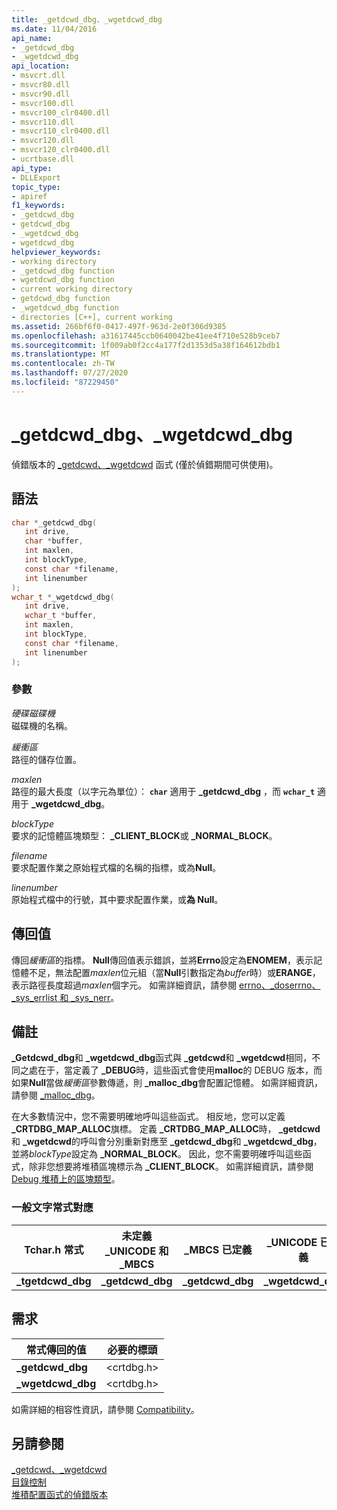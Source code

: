 ```yaml
---
title: _getdcwd_dbg、_wgetdcwd_dbg
ms.date: 11/04/2016
api_name:
- _getdcwd_dbg
- _wgetdcwd_dbg
api_location:
- msvcrt.dll
- msvcr80.dll
- msvcr90.dll
- msvcr100.dll
- msvcr100_clr0400.dll
- msvcr110.dll
- msvcr110_clr0400.dll
- msvcr120.dll
- msvcr120_clr0400.dll
- ucrtbase.dll
api_type:
- DLLExport
topic_type:
- apiref
f1_keywords:
- _getdcwd_dbg
- getdcwd_dbg
- _wgetdcwd_dbg
- wgetdcwd_dbg
helpviewer_keywords:
- working directory
- _getdcwd_dbg function
- wgetdcwd_dbg function
- current working directory
- getdcwd_dbg function
- _wgetdcwd_dbg function
- directories [C++], current working
ms.assetid: 266bf6f0-0417-497f-963d-2e0f306d9385
ms.openlocfilehash: a31617445ccb0640042be41ee4f710e528b9ceb7
ms.sourcegitcommit: 1f009ab0f2cc4a177f2d1353d5a38f164612bdb1
ms.translationtype: MT
ms.contentlocale: zh-TW
ms.lasthandoff: 07/27/2020
ms.locfileid: "87229450"
---
```

# <a name="_getdcwd_dbg-_wgetdcwd_dbg"></a>_getdcwd_dbg、_wgetdcwd_dbg

偵錯版本的 [_getdcwd、_wgetdcwd](getdcwd-wgetdcwd.md) 函式 (僅於偵錯期間可供使用)。

## <a name="syntax"></a>語法

```C
char *_getdcwd_dbg(
   int drive,
   char *buffer,
   int maxlen,
   int blockType,
   const char *filename,
   int linenumber
);
wchar_t *_wgetdcwd_dbg(
   int drive,
   wchar_t *buffer,
   int maxlen,
   int blockType,
   const char *filename,
   int linenumber
);
```

### <a name="parameters"></a>參數

*硬碟磁碟機*<br/>
磁碟機的名稱。

*緩衝區*<br/>
路徑的儲存位置。

*maxlen*<br/>
路徑的最大長度（以字元為單位）： **`char`** 適用于 **_getdcwd_dbg** ，而 **`wchar_t`** 適用于 **_wgetdcwd_dbg**。

*blockType*<br/>
要求的記憶體區塊類型： **_CLIENT_BLOCK**或 **_NORMAL_BLOCK**。

*filename*<br/>
要求配置作業之原始程式檔的名稱的指標，或為**Null**。

*linenumber*<br/>
原始程式檔中的行號，其中要求配置作業，或**為 Null**。

## <a name="return-value"></a>傳回值

傳回*緩衝區*的指標。 **Null**傳回值表示錯誤，並將**Errno**設定為**ENOMEM**，表示記憶體不足，無法配置*maxlen*位元組（當**Null**引數指定為*buffer*時）或**ERANGE**，表示路徑長度超過*maxlen*個字元。 如需詳細資訊，請參閱 [errno、_doserrno、_sys_errlist 和 _sys_nerr](../../c-runtime-library/errno-doserrno-sys-errlist-and-sys-nerr.md)。

## <a name="remarks"></a>備註

**_Getdcwd_dbg**和 **_wgetdcwd_dbg**函式與 **_getdcwd**和 **_wgetdcwd**相同，不同之處在于，當定義了 **_DEBUG**時，這些函式會使用**malloc**的 DEBUG 版本，而如果**Null**當做*緩衝區*參數傳遞，則 **_malloc_dbg**會配置記憶體。 如需詳細資訊，請參閱 [_malloc_dbg](malloc-dbg.md)。

在大多數情況中，您不需要明確地呼叫這些函式。 相反地，您可以定義 **_CRTDBG_MAP_ALLOC**旗標。 定義 **_CRTDBG_MAP_ALLOC**時， **_getdcwd**和 **_wgetdcwd**的呼叫會分別重新對應至 **_getdcwd_dbg**和 **_wgetdcwd_dbg**，並將*blockType*設定為 **_NORMAL_BLOCK**。 因此，您不需要明確呼叫這些函式，除非您想要將堆積區塊標示為 **_CLIENT_BLOCK**。 如需詳細資訊，請參閱[Debug 堆積上的區塊類型](/visualstudio/debugger/crt-debug-heap-details)。

### <a name="generic-text-routine-mappings"></a>一般文字常式對應

|Tchar.h 常式|未定義 _UNICODE 和 _MBCS|_MBCS 已定義|_UNICODE 已定義|
|---------------------|--------------------------------------|--------------------|-----------------------|
|**_tgetdcwd_dbg**|**_getdcwd_dbg**|**_getdcwd_dbg**|**_wgetdcwd_dbg**|

## <a name="requirements"></a>需求

|常式傳回的值|必要的標頭|
|-------------|---------------------|
|**_getdcwd_dbg**|\<crtdbg.h>|
|**_wgetdcwd_dbg**|\<crtdbg.h>|

如需詳細的相容性資訊，請參閱 [Compatibility](../../c-runtime-library/compatibility.md)。

## <a name="see-also"></a>另請參閱

[_getdcwd、_wgetdcwd](getdcwd-wgetdcwd.md)<br/>
[目錄控制](../../c-runtime-library/directory-control.md)<br/>
[堆積配置函式的偵錯版本](/visualstudio/debugger/debug-versions-of-heap-allocation-functions)<br/>
